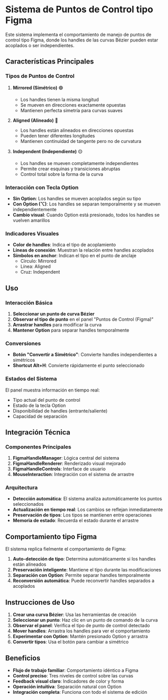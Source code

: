 # Sistema de Puntos de Control tipo Figma

Este sistema implementa el comportamiento de manejo de puntos de control tipo Figma, donde los handles de las curvas Bézier pueden estar acoplados o ser independientes.

## Características Principales

### Tipos de Puntos de Control

1. **Mirrored (Simétrico)** 🟢
   - Los handles tienen la misma longitud
   - Se mueven en direcciones exactamente opuestas
   - Mantienen perfecta simetría para curvas suaves

2. **Aligned (Alineado)** 🔵
   - Los handles están alineados en direcciones opuestas
   - Pueden tener diferentes longitudes
   - Mantienen continuidad de tangente pero no de curvatura

3. **Independent (Independiente)** 🟡
   - Los handles se mueven completamente independientes
   - Permite crear esquinas y transiciones abruptas
   - Control total sobre la forma de la curva

### Interacción con Tecla Option

- **Sin Option**: Los handles se mueven acoplados según su tipo
- **Con Option (⌥)**: Los handles se separan temporalmente y se mueven independientemente
- **Cambio visual**: Cuando Option está presionado, todos los handles se vuelven amarillos

### Indicadores Visuales

- **Color de handles**: Indica el tipo de acoplamiento
- **Líneas de conexión**: Muestran la relación entre handles acoplados
- **Símbolos en anchor**: Indican el tipo en el punto de anclaje
  - Círculo: Mirrored
  - Línea: Aligned  
  - Cruz: Independent

## Uso

### Interacción Básica

1. **Seleccionar un punto de curva Bézier**
2. **Observar el tipo de punto** en el panel "Puntos de Control (Figma)"
3. **Arrastrar handles** para modificar la curva
4. **Mantener Option** para separar handles temporalmente

### Conversiones

- **Botón "Convertir a Simétrico"**: Convierte handles independientes a simétricos
- **Shortcut Alt+H**: Convierte rápidamente el punto seleccionado

### Estados del Sistema

El panel muestra información en tiempo real:
- Tipo actual del punto de control
- Estado de la tecla Option
- Disponibilidad de handles (entrante/saliente)
- Capacidad de separación

## Integración Técnica

### Componentes Principales

1. **FigmaHandleManager**: Lógica central del sistema
2. **FigmaHandleRenderer**: Renderizado visual mejorado
3. **FigmaHandleControls**: Interface de usuario
4. **MouseInteraction**: Integración con el sistema de arrastre

### Arquitectura

- **Detección automática**: El sistema analiza automáticamente los puntos seleccionados
- **Actualización en tiempo real**: Los cambios se reflejan inmediatamente
- **Preservación de tipos**: Los tipos se mantienen entre operaciones
- **Memoria de estado**: Recuerda el estado durante el arrastre

## Comportamiento tipo Figma

El sistema replica fielmente el comportamiento de Figma:

1. **Auto-detección de tipo**: Determina automáticamente si los handles están alineados
2. **Preservación inteligente**: Mantiene el tipo durante las modificaciones
3. **Separación con Option**: Permite separar handles temporalmente
4. **Reconversión automática**: Puede reconvertir handles separados a acoplados

## Instrucciones de Uso

1. **Crear una curva Bézier**: Usa las herramientas de creación
2. **Seleccionar un punto**: Haz clic en un punto de comando de la curva
3. **Observar el panel**: Verifica el tipo de punto de control detectado
4. **Mover handles**: Arrastra los handles para ver el comportamiento
5. **Experimentar con Option**: Mantén presionado Option y arrastra
6. **Convertir tipos**: Usa el botón para cambiar a simétrico

## Beneficios

- **Flujo de trabajo familiar**: Comportamiento idéntico a Figma
- **Control preciso**: Tres niveles de control sobre las curvas
- **Feedback visual claro**: Indicadores de color y forma
- **Operación intuitiva**: Separación natural con Option
- **Integración completa**: Funciona con todo el sistema de edición
